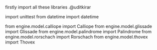 firstly import all these libraries .@uditkirar

import unittest
from datetime 
import 
datetime
<div>
from engine.model.calliope
import Calliope
from engine.model.glissade 
import Glissade
from engine.model.palindrome 
import Palindrome
from engine.model.rorschach
import Rorschach
from engine.model.thovex 
import Thovex
</div>
